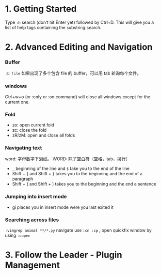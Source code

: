 # 1. Getting Started

Type `:h` search (don't hit Enter yet) followed by Ctrl+D. This will give you a list of help tags containing the
substring search.


# 2. Advanced Editing and Navigation

### Buffer

`:b file` 如果出现了多个包含 file 的 buffer，可以用 tab 轮询每个文件。

### windows

Ctrl+w+o (or :only or :on command) will close all windows except for the current one.

### Fold

- zo: open current fold
- zc: close the fold
- zR/zM: open and close all folds

### Navigating text

word: 字母数字下划线。 WORD: 除了空白符（空格，tab，换行）

- `_` beginning of the line and `$` take you to the end of the line
- Shift + {  and Shift + } takes you to the beginning and the end of a paragraph
- Shift + (  and Shift + ) takes you to the beginning and the end a sentence

### Jumping into insert mode

- gi places you in insert mode were you last exited it

### Searching across files

`:vimgrep animal **/*.py` navigate use `:cn :cp` , open quickfix window by using `:copen`


# 3. Follow the Leader - Plugin Management
